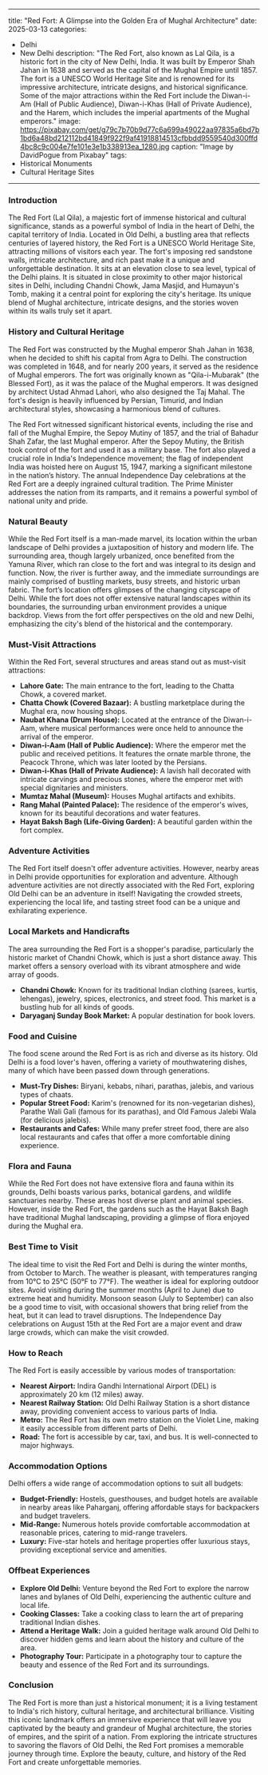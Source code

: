 
---
title: "Red Fort: A Glimpse into the Golden Era of Mughal Architecture"
date: 2025-03-13
categories:
  - Delhi
  - New Delhi
description: "The Red Fort, also known as Lal Qila, is a historic fort in the city of New Delhi, India. It was built by Emperor Shah Jahan in 1638 and served as the capital of the Mughal Empire until 1857. The fort is a UNESCO World Heritage Site and is renowned for its impressive architecture, intricate designs, and historical significance. Some of the major attractions within the Red Fort include the Diwan-i-Am (Hall of Public Audience), Diwan-i-Khas (Hall of Private Audience), and the Harem, which includes the imperial apartments of the Mughal emperors."
image: https://pixabay.com/get/g79c7b70b9d77c6a699a49022aa97835a6bd7b1bd6a48bd212112bd41849f922f9af41918814513cfbbdd9559540d300ffd4bc8c9c004e7fe101e3e1b338913ea_1280.jpg
caption: "Image by DavidPogue from Pixabay"
tags: 
  - Historical Monuments
  - Cultural Heritage Sites
---


### **Introduction**

The Red Fort (Lal Qila), a majestic fort of immense historical and cultural significance, stands as a powerful symbol of India in the heart of Delhi, the capital territory of India. Located in Old Delhi, a bustling area that reflects centuries of layered history, the Red Fort is a UNESCO World Heritage Site, attracting millions of visitors each year. The fort's imposing red sandstone walls, intricate architecture, and rich past make it a unique and unforgettable destination. It sits at an elevation close to sea level, typical of the Delhi plains. It is situated in close proximity to other major historical sites in Delhi, including Chandni Chowk, Jama Masjid, and Humayun's Tomb, making it a central point for exploring the city's heritage. Its unique blend of Mughal architecture, intricate designs, and the stories woven within its walls truly set it apart.

### **History and Cultural Heritage**

The Red Fort was constructed by the Mughal emperor Shah Jahan in 1638, when he decided to shift his capital from Agra to Delhi. The construction was completed in 1648, and for nearly 200 years, it served as the residence of Mughal emperors. The fort was originally known as "Qila-i-Mubarak" (the Blessed Fort), as it was the palace of the Mughal emperors. It was designed by architect Ustad Ahmad Lahori, who also designed the Taj Mahal. The fort's design is heavily influenced by Persian, Timurid, and Indian architectural styles, showcasing a harmonious blend of cultures.

<placeholder image tag: A picture of Shah Jahan and a description of his rule and architectural contributions>

The Red Fort witnessed significant historical events, including the rise and fall of the Mughal Empire, the Sepoy Mutiny of 1857, and the trial of Bahadur Shah Zafar, the last Mughal emperor. After the Sepoy Mutiny, the British took control of the fort and used it as a military base. The fort also played a crucial role in India's Independence movement; the flag of independent India was hoisted here on August 15, 1947, marking a significant milestone in the nation’s history. The annual Independence Day celebrations at the Red Fort are a deeply ingrained cultural tradition. The Prime Minister addresses the nation from its ramparts, and it remains a powerful symbol of national unity and pride.

### **Natural Beauty**

While the Red Fort itself is a man-made marvel, its location within the urban landscape of Delhi provides a juxtaposition of history and modern life. The surrounding area, though largely urbanized, once benefited from the Yamuna River, which ran close to the fort and was integral to its design and function. Now, the river is further away, and the immediate surroundings are mainly comprised of bustling markets, busy streets, and historic urban fabric. The fort’s location offers glimpses of the changing cityscape of Delhi. While the fort does not offer extensive natural landscapes within its boundaries, the surrounding urban environment provides a unique backdrop. Views from the fort offer perspectives on the old and new Delhi, emphasizing the city's blend of the historical and the contemporary.

<placeholder image tag: A panoramic view of the Red Fort and surrounding areas depicting the urban landscape>

### **Must-Visit Attractions**

Within the Red Fort, several structures and areas stand out as must-visit attractions:

*   **Lahore Gate:** The main entrance to the fort, leading to the Chatta Chowk, a covered market. <placeholder image tag: Picture of the Lahore Gate>
*   **Chatta Chowk (Covered Bazaar):** A bustling marketplace during the Mughal era, now housing shops. <placeholder image tag: Image of Chatta Chowk>
*   **Naubat Khana (Drum House):** Located at the entrance of the Diwan-i-Aam, where musical performances were once held to announce the arrival of the emperor. <placeholder image tag: Image of Naubat Khana>
*   **Diwan-i-Aam (Hall of Public Audience):** Where the emperor met the public and received petitions. It features the ornate marble throne, the Peacock Throne, which was later looted by the Persians. <placeholder image tag: Image of Diwan-i-Aam>
*   **Diwan-i-Khas (Hall of Private Audience):** A lavish hall decorated with intricate carvings and precious stones, where the emperor met with special dignitaries and ministers. <placeholder image tag: Image of Diwan-i-Khas>
*   **Mumtaz Mahal (Museum):** Houses Mughal artifacts and exhibits.
*   **Rang Mahal (Painted Palace):** The residence of the emperor's wives, known for its beautiful decorations and water features.
*   **Hayat Baksh Bagh (Life-Giving Garden):** A beautiful garden within the fort complex.

### **Adventure Activities**

The Red Fort itself doesn't offer adventure activities. However, nearby areas in Delhi provide opportunities for exploration and adventure. Although adventure activities are not directly associated with the Red Fort, exploring Old Delhi can be an adventure in itself! Navigating the crowded streets, experiencing the local life, and tasting street food can be a unique and exhilarating experience.

### **Local Markets and Handicrafts**

The area surrounding the Red Fort is a shopper's paradise, particularly the historic market of Chandni Chowk, which is just a short distance away. This market offers a sensory overload with its vibrant atmosphere and wide array of goods.
*   **Chandni Chowk:** Known for its traditional Indian clothing (sarees, kurtis, lehengas), jewelry, spices, electronics, and street food. This market is a bustling hub for all kinds of goods.
*   **Daryaganj Sunday Book Market:** A popular destination for book lovers.

<placeholder image tag: Images of Chandni Chowk market depicting various types of goods and activities.>

### **Food and Cuisine**

The food scene around the Red Fort is as rich and diverse as its history. Old Delhi is a food lover's haven, offering a variety of mouthwatering dishes, many of which have been passed down through generations.

*   **Must-Try Dishes:** Biryani, kebabs, nihari, parathas, jalebis, and various types of chaats.
*   **Popular Street Food:** Karim's (renowned for its non-vegetarian dishes), Parathe Wali Gali (famous for its parathas), and Old Famous Jalebi Wala (for delicious jalebis).
*   **Restaurants and Cafes:** While many prefer street food, there are also local restaurants and cafes that offer a more comfortable dining experience.

<placeholder image tag: A collage of images depicting the various cuisines and street food available around the Red Fort.>

### **Flora and Fauna**

While the Red Fort does not have extensive flora and fauna within its grounds, Delhi boasts various parks, botanical gardens, and wildlife sanctuaries nearby. These areas host diverse plant and animal species. However, inside the Red Fort, the gardens such as the Hayat Baksh Bagh have traditional Mughal landscaping, providing a glimpse of flora enjoyed during the Mughal era.

### **Best Time to Visit**

The ideal time to visit the Red Fort and Delhi is during the winter months, from October to March. The weather is pleasant, with temperatures ranging from 10°C to 25°C (50°F to 77°F). The weather is ideal for exploring outdoor sites. Avoid visiting during the summer months (April to June) due to extreme heat and humidity. Monsoon season (July to September) can also be a good time to visit, with occasional showers that bring relief from the heat, but it can lead to travel disruptions. The Independence Day celebrations on August 15th at the Red Fort are a major event and draw large crowds, which can make the visit crowded.

### **How to Reach**

The Red Fort is easily accessible by various modes of transportation:

*   **Nearest Airport:** Indira Gandhi International Airport (DEL) is approximately 20 km (12 miles) away.
*   **Nearest Railway Station:** Old Delhi Railway Station is a short distance away, providing convenient access to various parts of India.
*   **Metro:** The Red Fort has its own metro station on the Violet Line, making it easily accessible from different parts of Delhi.
*   **Road:** The fort is accessible by car, taxi, and bus. It is well-connected to major highways.

### **Accommodation Options**

Delhi offers a wide range of accommodation options to suit all budgets:

*   **Budget-Friendly:** Hostels, guesthouses, and budget hotels are available in nearby areas like Paharganj, offering affordable stays for backpackers and budget travelers.
*   **Mid-Range:** Numerous hotels provide comfortable accommodation at reasonable prices, catering to mid-range travelers.
*   **Luxury:** Five-star hotels and heritage properties offer luxurious stays, providing exceptional service and amenities.

### **Offbeat Experiences**

*   **Explore Old Delhi:** Venture beyond the Red Fort to explore the narrow lanes and bylanes of Old Delhi, experiencing the authentic culture and local life.
*   **Cooking Classes:** Take a cooking class to learn the art of preparing traditional Indian dishes.
*   **Attend a Heritage Walk:** Join a guided heritage walk around Old Delhi to discover hidden gems and learn about the history and culture of the area.
*   **Photography Tour:** Participate in a photography tour to capture the beauty and essence of the Red Fort and its surroundings.

### **Conclusion**

The Red Fort is more than just a historical monument; it is a living testament to India's rich history, cultural heritage, and architectural brilliance. Visiting this iconic landmark offers an immersive experience that will leave you captivated by the beauty and grandeur of Mughal architecture, the stories of empires, and the spirit of a nation. From exploring the intricate structures to savoring the flavors of Old Delhi, the Red Fort promises a memorable journey through time. Explore the beauty, culture, and history of the Red Fort and create unforgettable memories.


